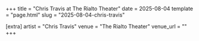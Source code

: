 +++
title = "Chris Travis at The Rialto Theater"
date = 2025-08-04
template = "page.html"
slug = "2025-08-04-chris-travis"

[extra]
artist = "Chris Travis"
venue = "The Rialto Theater"
venue_url = ""
+++
